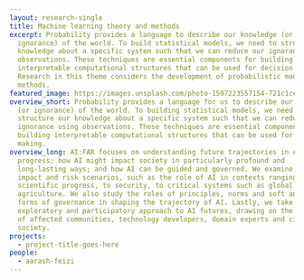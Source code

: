 ```yaml
---
layout: research-single
title: Machine learning theory and methods
excerpt: Probability provides a language to describe our knowledge (or
  ignorance) of the world. To build statistical models, we need to structure our
  knowledge about a specific system such that we can reduce our ignorance using
  observations. These techniques are essential components for building
  interpretable computational structures that can be used for decision making.
  Research in this theme considers the development of probabilistic models and
  methods.
featured_image: https://images.unsplash.com/photo-1597223557154-721c1cecc4b0?ixid=MnwxMjA3fDB8MHxwaG90by1wYWdlfHx8fGVufDB8fHx8&ixlib=rb-1.2.1&auto=format&fit=crop&w=1160&q=80
overview_short: Probability provides a language for us to describe our knowledge
  (or ignorance) of the world. To building statistical models, we need to
  structure our knowledge about a specific system such that we can reduce our
  ignorance using observations. These techniques are essential components for
  building interpretable computational structures that can be used for decision
  making.
overview_long: AI:FAR focuses on understanding future trajectories in AI
  progress; how AI might impact society in particularly profound and
  long-lasting ways; and how AI can be guided and governed. We examine specific
  impact and risk scenarios, such as the role of AI in contexts ranging from
  scientific progress, to security, to critical systems such as global
  agriculture. We also study the roles of principles, norms and soft and hard
  forms of governance in shaping the trajectory of AI. Lastly, we take an
  exploratory and participatory approach to AI futures, drawing on the expertise
  of affected communities, technology developers, domain experts and civil
  society.
projects:
  - project-title-goes-here
people:
  - aarash-feizi
---
```

